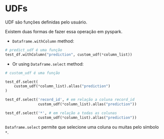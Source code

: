 # UDFs

UDF são funções definidas pelo usuário.

Existem duas formas de fazer essa operação em pyspark.

- `Dataframe.withColumn` method:
 
```python
# predict_udf é uma função
test_df.withColumn("prediction", custom_udf(*column_list))
```

- Or using `Dataframe.select` method:

```python
# custom_udf é uma função

test_df.select(
	custom_udf(*column_list).allas("prediction")
)

test_df.select('record_id', # em relação a coluna record_id
			   custom_udf(*column_list).allas("prediction"))

test_df.select('*', # em relação a todas as colunas
			   custom_udf(*column_list).allas("prediction"))

```

`Dataframe.select` permite que selecione uma coluna ou muitas pelo símbolo `*`.
